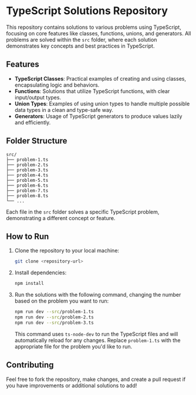 
# TypeScript Solutions Repository

This repository contains solutions to various problems using TypeScript, focusing on core features like classes, functions, unions, and generators. All problems are solved within the `src` folder, where each solution demonstrates key concepts and best practices in TypeScript.

## Features

- **TypeScript Classes**: Practical examples of creating and using classes, encapsulating logic and behaviors.
- **Functions**: Solutions that utilize TypeScript functions, with clear input/output types.
- **Union Types**: Examples of using union types to handle multiple possible data types in a clean and type-safe way.
- **Generators**: Usage of TypeScript generators to produce values lazily and efficiently.

## Folder Structure

```
src/
├── problem-1.ts
├── problem-2.ts
├── problem-3.ts
├── problem-4.ts
├── problem-5.ts
├── problem-6.ts
├── problem-7.ts
├── problem-8.ts
└── ...
```

Each file in the `src` folder solves a specific TypeScript problem, demonstrating a different concept or feature.

## How to Run

1. Clone the repository to your local machine:
   ```bash
   git clone <repository-url>
   ```

2. Install dependencies:
   ```bash
   npm install
   ```

3. Run the solutions with the following command, changing the number based on the problem you want to run:
   ```bash
   npm run dev --src/problem-1.ts
   npm run dev --src/problem-2.ts
   npm run dev --src/problem-3.ts
   ```

   This command uses `ts-node-dev` to run the TypeScript files and will automatically reload for any changes. Replace `problem-1.ts` with the appropriate file for the problem you'd like to run.

## Contributing

Feel free to fork the repository, make changes, and create a pull request if you have improvements or additional solutions to add!


